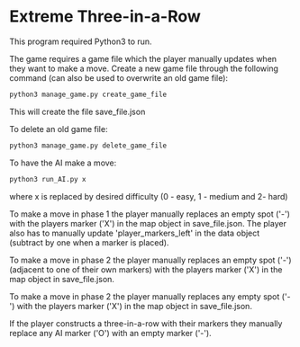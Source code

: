 # Extreme Three-in-a-Row

This program required Python3 to run.

The game requires a game file which the player manually updates when they want to make a move. Create a new game file through the following command (can also be used to overwrite an old game file):
```bash
python3 manage_game.py create_game_file
```
This will create the file save_file.json

To delete an old game file:
```bash
python3 manage_game.py delete_game_file
```

To have the AI make a move:

```bash
python3 run_AI.py x
```
where x is replaced by desired difficulty (0 - easy, 1 - medium and 2- hard)

To make a move in phase 1 the player manually replaces an empty spot ('-') with the players marker ('X') in the map object in save_file.json. The player also has to manually update 'player_markers_left' in the data object (subtract by one when a marker is placed). 

To make a move in phase 2 the player manually replaces an empty spot ('-') (adjacent to one of their own markers) with the players marker ('X') in the map object in save_file.json.

To make a move in phase 2 the player manually replaces any empty spot ('-') with the players marker ('X') in the map object in save_file.json.

If the player constructs a three-in-a-row with their markers they manually replace any AI marker ('O') with an empty marker ('-').
